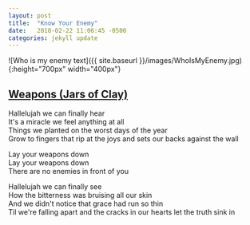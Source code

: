 ```yaml
---
layout: post
title:  "Know Your Enemy"
date:   2018-02-22 11:06:45 -0500
categories: jekyll update
---
```


![Who is my enemy text]({{ site.baseurl }}/images/WhoIsMyEnemy.jpg){:height="700px" width="400px"}  

## [Weapons (Jars of Clay)](https://www.youtube.com/watch?v=fCt-kdJTUks)  

Hallelujah we can finally hear  
It's a miracle we feel anything at all  
Things we planted on the worst days of the year  
Grow to fingers that rip at the joys and sets our backs against the wall  

Lay your weapons down  
Lay your weapons down  
There are no enemies in front of you  

Hallelujah we can finally see  
How the bitterness was bruising all our skin  
And we didn't notice that grace had run so thin  
Til we're falling apart and the cracks in our hearts let the truth sink in  


